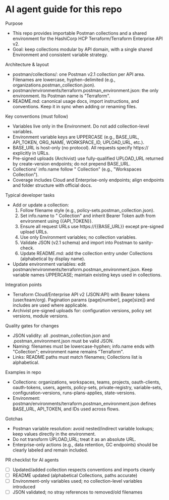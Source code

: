 # AI agent guide for this repo

Purpose
- This repo provides importable Postman collections and a shared environment for the HashiCorp HCP Terraform/Terraform Enterprise API v2.
- Goal: keep collections modular by API domain, with a single shared Environment and consistent variable strategy.

Architecture & layout
- postman/collections/: one Postman v2.1 collection per API area. Filenames are lowercase, hyphen-delimited (e.g., organizations.postman_collection.json).
- postman/environments/terraform.postman_environment.json: the only environment. Its Postman name is "Terraform".
- README.md: canonical usage docs, import instructions, and conventions. Keep it in sync when adding or renaming files.

Key conventions (must follow)
- Variables live only in the Environment. Do not add collection-level variables.
- Environment variable keys are UPPERCASE (e.g., BASE_URL, API_TOKEN, ORG_NAME, WORKSPACE_ID, UPLOAD_URL, etc.).
- BASE_URL is host-only (no protocol). All requests specify https:// explicitly in URLs.
- Pre-signed uploads (Archivist) use fully-qualified UPLOAD_URL returned by create-version endpoints; do not prepend BASE_URL.
- Collections' info.name follow "<Name> Collection" (e.g., "Workspaces Collection").
- Coverage includes Cloud and Enterprise-only endpoints; align endpoints and folder structure with official docs.

Typical developer tasks
- Add or update a collection:
  1) Follow filename style (e.g., policy-sets.postman_collection.json).
  2) Set info.name to "<Name> Collection" and inherit Bearer Token auth from environment using {{API_TOKEN}}.
  3) Ensure all request URLs use https://{{BASE_URL}} except pre-signed upload URLs.
  4) Use only Environment variables; no collection variables.
  5) Validate JSON (v2.1 schema) and import into Postman to sanity-check.
  6) Update README.md: add the collection entry under Collections (alphabetical by display name).
- Update environment variables: edit postman/environments/terraform.postman_environment.json. Keep variable names UPPERCASE; maintain existing keys used in collections.

Integration points
- Terraform Cloud/Enterprise API v2 (JSON:API) with Bearer tokens (user/team/org). Pagination params (page[number], page[size]) and includes are used where applicable.
- Archivist pre-signed uploads for: configuration versions, policy set versions, module versions.

Quality gates for changes
- JSON validity: all .postman_collection.json and .postman_environment.json must be valid JSON.
- Naming: filenames must be lowercase-hyphen; info.name ends with "Collection"; environment name remains "Terraform".
- Links: README paths must match filenames; Collections list is alphabetical.

Examples in repo
- Collections: organizations, workspaces, teams, projects, oauth-clients, oauth-tokens, users, agents, policy-sets, private-registry, variable-sets, configuration-versions, runs-plans-applies, state-versions.
- Environment: postman/environments/terraform.postman_environment.json defines BASE_URL, API_TOKEN, and IDs used across flows.

Gotchas
- Postman variable resolution: avoid nested/indirect variable lookups; keep values directly in the environment.
- Do not transform UPLOAD_URL; treat it as an absolute URL.
- Enterprise-only actions (e.g., data retention, GC endpoints) should be clearly labeled and remain included.

PR checklist for AI agents
- [ ] Updated/added collection respects conventions and imports cleanly
- [ ] README updated (alphabetical Collections, paths accurate)
- [ ] Environment-only variables used; no collection-level variables introduced
- [ ] JSON validated; no stray references to removed/old filenames
